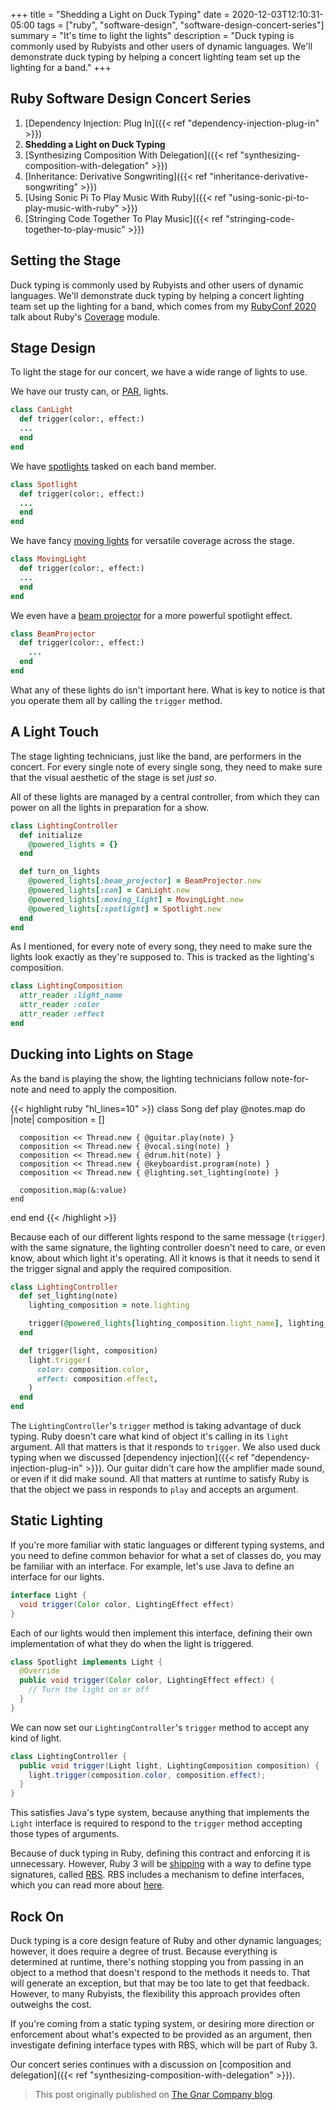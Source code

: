 +++
title = "Shedding a Light on Duck Typing"
date = 2020-12-03T12:10:31-05:00
tags = ["ruby", "software-design", "software-design-concert-series"]
summary = "It's time to light the lights"
description = "Duck typing is commonly used by Rubyists and other users of dynamic languages. We'll demonstrate duck typing by helping a concert lighting team set up the lighting for a band."
+++

## Ruby Software Design Concert Series

1. [Dependency Injection: Plug In]({{< ref "dependency-injection-plug-in" >}})
2. __Shedding a Light on Duck Typing__
3. [Synthesizing Composition With Delegation]({{< ref "synthesizing-composition-with-delegation" >}})
4. [Inheritance: Derivative Songwriting]({{< ref "inheritance-derivative-songwriting" >}})
5. [Using Sonic Pi To Play Music With Ruby]({{< ref "using-sonic-pi-to-play-music-with-ruby" >}})
6. [Stringing Code Together To Play Music]({{< ref "stringing-code-together-to-play-music" >}})

## Setting the Stage

Duck typing is commonly used by Rubyists and other users of dynamic languages.
We'll demonstrate duck typing by helping a concert lighting team set up the
lighting for a band, which comes from my [RubyConf 2020](https://youtu.be/EyLO0EEm3BQ) talk about Ruby's
[Coverage](https://docs.ruby-lang.org/en/master/Coverage.html) module.

## Stage Design

To light the stage for our concert, we have a wide range of lights to
use.

We have our trusty can, or [PAR](https://en.wikipedia.org/wiki/Stage_lighting_instrument#PAR_lights), lights.

```ruby
class CanLight
  def trigger(color:, effect:)
  ...
  end
end
```

We have [spotlights](https://en.wikipedia.org/wiki/Stage_lighting_instrument#Spotlights) tasked on each band member.

```ruby
class Spotlight
  def trigger(color:, effect:)
  ...
  end
end
```

We have fancy [moving lights](https://en.wikipedia.org/wiki/Intelligent_lighting) for versatile coverage across the stage.

```ruby
class MovingLight
  def trigger(color:, effect:)
  ...
  end
end

```

We even have a [beam projector](https://en.wikipedia.org/wiki/Beam_projector)
for a more powerful spotlight effect.

```ruby
class BeamProjector
  def trigger(color:, effect:)
    ...
  end
end
```

What any of these lights do isn't important here. What is key to notice is that
you operate them all by calling the `trigger` method.

## A Light Touch

The stage lighting technicians, just like the band, are performers in the
concert. For every single note of every single song, they need to make sure that
the visual aesthetic of the stage is set *just so*.

All of these lights are managed by a central controller, from which they can
power on all the lights in preparation for a show.

```ruby
class LightingController
  def initialize
    @powered_lights = {}
  end

  def turn_on_lights
    @powered_lights[:beam_projector] = BeamProjector.new
    @powered_lights[:can] = CanLight.new
    @powered_lights[:moving_light] = MovingLight.new
    @powered_lights[:spotlight] = Spotlight.new
  end
end
```

As I mentioned, for every note of every song, they need to make sure the lights
look exactly as they're supposed to. This is tracked as the lighting's
composition.

```ruby
class LightingComposition
  attr_reader :light_name
  attr_reader :color
  attr_reader :effect
end
```

## Ducking into Lights on Stage

As the band is playing the show, the lighting technicians follow note-for-note
and need to apply the composition.

{{< highlight ruby "hl_lines=10" >}}
class Song
  def play
    @notes.map do |note|
      composition = []

      composition << Thread.new { @guitar.play(note) }
      composition << Thread.new { @vocal.sing(note) }
      composition << Thread.new { @drum.hit(note) }
      composition << Thread.new { @keyboardist.program(note) }
      composition << Thread.new { @lighting.set_lighting(note) }

      composition.map(&:value)
    end
  end
end
{{< /highlight >}}

Because each of our different lights respond to the same message (`trigger`)
with the same signature, the lighting controller doesn't need to care, or even
know, about which light it's operating. All it knows is that it needs to send
it the trigger signal and apply the required composition.

```ruby
class LightingController
  def set_lighting(note)
    lighting_composition = note.lighting

    trigger(@powered_lights[lighting_composition.light_name], lighting_composition)
  end

  def trigger(light, composition)
    light.trigger(
      color: composition.color,
      effect: composition.effect,
    )
  end
end
```

The `LightingController`'s `trigger` method is taking advantage of duck typing.
Ruby doesn't care what kind of object it's calling in its `light` argument. All
that matters is that it responds to `trigger`. We also used duck typing when we
discussed [dependency injection]({{< ref "dependency-injection-plug-in" >}}). Our guitar
didn't care how the amplifier made sound, or even if it did make sound. All that
matters at runtime to satisfy Ruby is that the object we pass in responds to
`play` and accepts an argument.

## Static Lighting

If you're more familiar with static languages or different typing systems, and
you need to define common behavior for what a set of classes do, you may be
familiar with an interface. For example, let's use Java to define an interface
for our lights.

```java
interface Light {
  void trigger(Color color, LightingEffect effect)
}
```

Each of our lights would then implement this interface, defining their own
implementation of what they do when the light is triggered.

```java
class Spotlight implements Light {
  @Override
  public void trigger(Color color, LightingEffect effect) {
    // Turn the light on or off
  }
}
```

We can now set our `LightingController`'s `trigger` method to accept any kind of
light.

```java
class LightingController {
  public void trigger(Light light, LightingComposition composition) {
    light.trigger(composition.color, composition.effect);
  }
}
```

This satisfies Java's type system, because anything that implements
the `Light` interface is required to respond to the `trigger` method accepting
those types of arguments.

Because of duck typing in Ruby, defining this contract and enforcing it is
unnecessary. However, Ruby 3 will be [shipping](https://www.ruby-lang.org/en/news/2020/09/25/ruby-3-0-0-preview1-released/) with a way to define type
signatures, called [RBS](https://github.com/ruby/rbs). RBS includes a mechanism
to define interfaces, which you can read more about [here](https://developer.squareup.com/blog/the-state-of-ruby-3-typing/).

## Rock On

Duck typing is a core design feature of Ruby and other dynamic languages;
however, it does require a degree of trust. Because everything is determined at
runtime, there's nothing stopping you from passing in an object to a method that
doesn't respond to the methods it needs to. That will generate an
exception, but that may be too late to get that feedback. However, to many
Rubyists, the flexibility this approach provides often outweighs the cost.

If you're coming from a static typing system, or desiring more direction or
enforcement about what's expected to be provided as an argument, then
investigate defining interface types with RBS, which will be part of Ruby 3.

Our concert series continues with a discussion on [composition and delegation]({{< ref "synthesizing-composition-with-delegation" >}}).

> This post originally published on [The Gnar Company blog](https://blog.thegnar.co/shedding-light-on-duck-typing).
